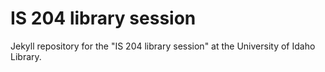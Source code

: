 # IS 204 library session

Jekyll repository for the "IS 204 library session" at the University of Idaho Library.

<link to repository>
<!--
This library session will teach you how to:
- search for disciplinary resources
- create and modify your search strategies
- use citation chaining backwards and forwards through a research topic
-->